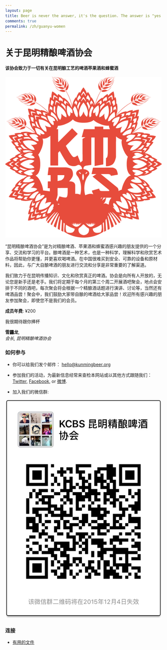 ```yaml
---
layout: page
title: Beer is never the answer, it's the question. The answer is "yes please".
comments: true
permalink: /zh/guanyu-women
---
```


# 关于昆明精酿啤酒协会
#### 该协会致力于一切有关在昆明酿工艺的啤酒苹果酒和蜂蜜酒

![昆明自年啤酒协会的标志](/assets/images/logo-red.png)

“昆明精酿啤酒协会”是为对精酿啤酒、苹果酒和蜂蜜酒感兴趣的朋友提供的一个分享、交流和学习的平台。酿啤酒是一种艺术，也是一种科学，理解科学和欣赏艺术作品将帮助你更懂，并更喜欢喝啤酒。在中国很难买到安全、可靠的设备和原材料，因此，与广大自酿啤酒的朋友进行交流和分享是非常重要的了解渠道。

我们致力于在昆明传播知识、文化和欣赏真正的啤酒。协会是向所有人开放的，无论您是新手还是老手。我们将定期于每个月的第三个周二开展酒吧聚会，地点会安排于不同的酒吧，每次聚会将会根据一个精酿酒话题进行演讲、讨论等，当然还有啤酒品尝！聚会中，我们鼓励大家带自酿的啤酒给大家品尝！欢迎所有感兴趣的朋友参加聚会，即使您不是我们的会员。

**成员年费**: ¥200

<div class="message">
	<p>我很期待跟你捧杯</p>
	<p><strong>雪龘龙</strong>,<br>
	<em>会长, 昆明精酿啤酒协会</em></p>
</div>

### 如何参与

* 你可以给我们发个邮件： [hello@kunmingbeer.org](mailto:hello@kunmingbeer.org)

* 参加我们的活动，为最新信息经常来查检本网站或以其他方式跟随我们：[Twitter](https://twitter.com/kunmingbeer), [Facebook](https://facebook.com/kunmingbeer), or [微博](http://www.weibo.com/u/5228263128).

* 加入我们的微信群:

![KHS微信编码](/media/qr-code.jpg)

### 连接

* [有用的文件](/zh/wenjian)